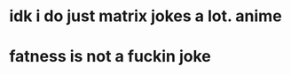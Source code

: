 idk i do just matrix jokes a lot.  anime
==============
fatness is not a fuckin joke
==================================
